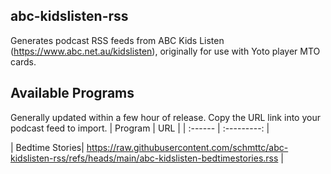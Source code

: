 ## abc-kidslisten-rss
Generates podcast RSS feeds from ABC Kids Listen (https://www.abc.net.au/kidslisten), originally for use with Yoto player MTO cards.

## Available Programs
Generally updated within a few hour of release. Copy the URL link into your podcast feed to import.
| Program | URL |
| :------ | :---------: |

| Bedtime Stories| https://raw.githubusercontent.com/schmttc/abc-kidslisten-rss/refs/heads/main/abc-kidslisten-bedtimestories.rss |

